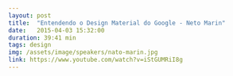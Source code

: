 ```yaml
---
layout: post
title:  "Entendendo o Design Material do Google - Neto Marin"
date:   2015-04-03 15:32:00
duration: 39:41 min
tags: design
img: /assets/image/speakers/nato-marin.jpg
link: https://www.youtube.com/watch?v=iStGUMRiI8g
---
```

